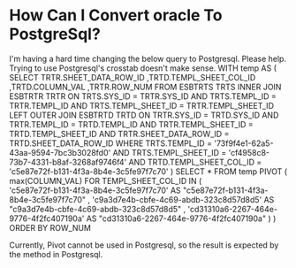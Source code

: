 
# How Can I Convert oracle To PostgreSql?

I'm having a hard time changing the below query to Postgresql. Please help.
Trying to use Postgresql's crosstab doesn't make sense.
WITH temp AS (
SELECT
TRTR.SHEET_DATA_ROW_ID
,TRTD.TEMPL_SHEET_COL_ID
,TRTD.COLUMN_VAL
,TRTR.ROW_NUM
FROM ESBTRTS TRTS
INNER JOIN ESBTRTR TRTR
ON TRTS.SYS_ID         = TRTR.SYS_ID
AND TRTS.TEMPL_ID       = TRTR.TEMPL_ID
AND TRTS.TEMPL_SHEET_ID = TRTR.TEMPL_SHEET_ID
LEFT OUTER JOIN ESBTRTD TRTD
ON TRTR.SYS_ID            = TRTD.SYS_ID
AND TRTR.TEMPL_ID          = TRTD.TEMPL_ID
AND TRTR.TEMPL_SHEET_ID    = TRTD.TEMPL_SHEET_ID
AND TRTR.SHEET_DATA_ROW_ID = TRTD.SHEET_DATA_ROW_ID
WHERE TRTS.TEMPL_ID          = '73f9f4e1-62a5-43aa-9594-7bc3b3028fd0'
AND TRTS.TEMPL_SHEET_ID    = 'cf4958c8-73b7-4331-b8af-3268af9746f4'
AND TRTD.TEMPL_SHEET_COL_ID = 'c5e87e72f-b131-4f3a-8b4e-3c5fe97f7c70'
)
SELECT *
FROM temp
PIVOT ( max(COLUMN_VAL) FOR TEMPL_SHEET_COL_ID IN
(  
'c5e87e72f-b131-4f3a-8b4e-3c5fe97f7c70' AS "c5e87e72f-b131-4f3a-8b4e-3c5fe97f7c70"
,
'c9a3d7e4b-cbfe-4c69-abdb-323c8d57d8d5' AS "c9a3d7e4b-cbfe-4c69-abdb-323c8d57d8d5"
,
'cd31310a6-2267-464e-9776-4f2fc407190a' AS "cd31310a6-2267-464e-9776-4f2fc407190a"
)
)
ORDER BY ROW_NUM

Currently, Pivot cannot be used in Postgresql, so the result is expected by the method in Postgresql.

        